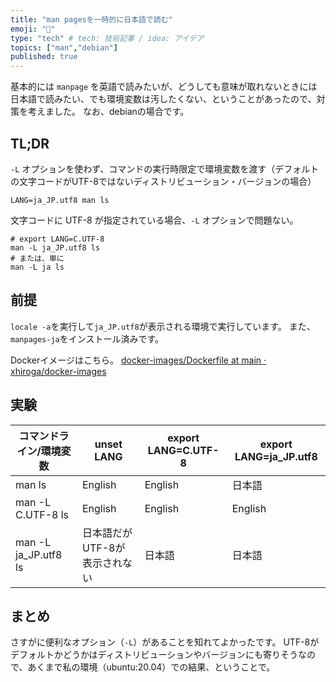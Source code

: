 ```yaml
---
title: "man pagesを一時的に日本語で読む"
emoji: "🔖"
type: "tech" # tech: 技術記事 / idea: アイデア
topics: ["man","debian"]
published: true
---
```


基本的には `manpage` を英語で読みたいが、どうしても意味が取れないときには日本語で読みたい、でも環境変数は汚したくない、ということがあったので、対策を考えました。
なお、debianの場合です。

## TL;DR

`-L` オプションを使わず、コマンドの実行時限定で環境変数を渡す（デフォルトの文字コードがUTF-8ではないディストリビューション・バージョンの場合）

```shell
LANG=ja_JP.utf8 man ls
```

文字コードに UTF-8 が指定されている場合、`-L` オプションで問題ない。

```shell
# export LANG=C.UTF-8
man -L ja_JP.utf8 ls
# または、単に
man -L ja ls
```

## 前提

`locale -a`を実行して`ja_JP.utf8`が表示される環境で実行しています。
また、`manpages-ja`をインストール済みです。

Dockerイメージはこちら。
[docker\-images/Dockerfile at main · xhiroga/docker\-images](https://github.com/xhiroga/docker-images/blob/main/manpages-ja/Dockerfile)


## 実験

| コマンドライン/環境変数 | unset LANG | export LANG=C.UTF-8 | export LANG=ja_JP.utf8 |
| --- | --- | --- | --- |
| man ls | English | English | 日本語 |
| man -L C.UTF-8 ls | English | English | English |
| man -L ja_JP.utf8 ls | 日本語だがUTF-8が表示されない | 日本語 | 日本語 |


## まとめ

さすがに便利なオプション（`-L`）があることを知れてよかったです。
UTF-8がデフォルトかどうかはディストリビューションやバージョンにも寄りそうなので、あくまで私の環境（ubuntu:20.04）での結果、ということで。

